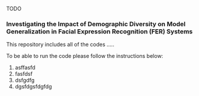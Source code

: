 TODO

### Investigating the Impact of Demographic Diversity on Model Generalization in Facial Expression Recognition (FER) Systems

This repository includes all of the codes ..... 

To be able to run the code please follow the instructions below:

1. asffasfd
2. fasfdsf
3. dsfgdfg
4. dgsfdgsfdgfdg

